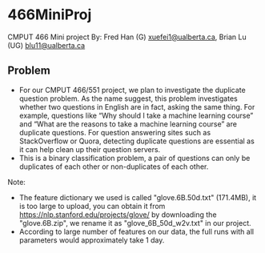 # 466MiniProj
CMPUT 466 Mini project
By: Fred Han (G) <xuefei1@ualberta.ca>, Brian Lu (UG) <blu11@ualberta.ca>
## Problem
- For our CMPUT 466/551 project, we plan to investigate the duplicate question problem. As the
name suggest, this problem investigates whether two questions in English are in fact, asking the
same thing. For example, questions like “Why should I take a machine learning course” and
“What are the reasons to take a machine learning course” are duplicate questions. For question
answering sites such as StackOverflow or Quora, detecting duplicate questions are essential as
it can help clean up their question servers.
- This is a binary classification problem, a pair of questions can only be duplicates of each other
or non-duplicates of each other.

Note: 
- The feature dictionary we used is called "glove.6B.50d.txt" (171.4MB), it is too large to upload, you can obtain it from https://nlp.stanford.edu/projects/glove/ by downloading the "glove.6B.zip", we rename it as "glove_6B_50d_w2v.txt" in our project.
- According to large number of features on our data, the full runs with all parameters would approximately take 1 day.

